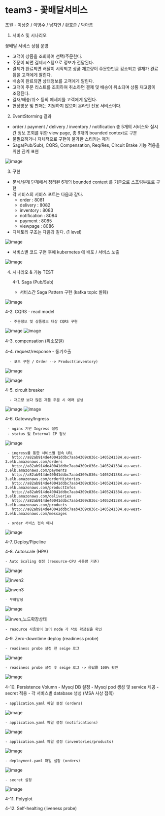# team3 - 꽃배달서비스

조원 - 이상준 / 이병수 / 남지연 / 황호준 / 박아름



1. 서비스 및 시나리오

 꽃배달 서비스 상점 운영 
 
 - 고객이 상품을 조회하여 선택/주문한다.
 - 주문이 되면 결제시스템으로 정보가 전달된다. 
 - 결제가 완료되면 배달이 시작되고 상품 재고량이 주문한만큼 감소되고 결재가 완료됨을 고객에게 알린다.
 - 배송이 완료되면 상태정보를 고객에게 알린다. 
 - 고객이 주문 리스트를 조회하여 취소하면 결제 및 배송이 취소되며 상품 재고량이 조정된다. 
 - 결재/배송/취소 등의 메세지를 고객에게 알린다. 
 - 현장방문 및 판매는 지원하지 않으며 온라인 전용 서비스이다. 


 
2. EventStorming 결과

 - order / payment / delivery / inventory / notification 총 5개의 서비스와 실시간 정보 조회를 위한 view page, 총 6개의 bounded context로 구분
 - 불필요하거나 자체적으로 구현이 불가한 스티커는 제거 
 - Saga(Pub/Sub), CQRS, Compensation, Req/Res, Circuit Brake 기능 적용을 위한 관계 표현

![image](https://user-images.githubusercontent.com/110503179/193733359-7f088b37-6928-43d3-a792-caed78c4ddce.png)




3. 구현

  - 분석/설계 단계에서 정리된 6개의 bounded context 를 기준으로 스프링부트로 구현
  - 각 서비스의 서비스 포트는 다음과 같다. 
    - order : 8081
    - delivery : 8082 
    - inventory : 8083
    - notification : 8084
    - payment : 8085
    - viewpage : 8086
  - 디렉토리 구조는 다음과 같다. (1 level)
  
  ![image](https://user-images.githubusercontent.com/110503179/193734762-1815a9bd-8c26-4421-95ce-9e586601f513.png)

- 서비스별 코드 구현 후에 kubernetes 에 배포 / 서비스 노출 

![image](https://user-images.githubusercontent.com/110503179/193735584-77f520fc-2282-441b-9a13-12f139c6312a.png)



4. 시나리오 & 기능 TEST 


   4-1. Saga (Pub/Sub)

      - 서비스간 Saga Pattern 구현 (kafka topic 발췌)


![image](https://user-images.githubusercontent.com/110503179/193747966-57723925-85f1-406d-b5db-030764fb01ef.png)

 
   4-2. CQRS - read model
   
      - 주문정보 및 상품정보 대상 CQRS 구현
   
![image](https://user-images.githubusercontent.com/110503179/193744102-1419cecd-37f1-42a2-ae12-0a0dbd52bba5.png)
![image](https://user-images.githubusercontent.com/110503179/193744505-3667082e-cfdf-47e7-abdf-70401e11e90a.png)
   
 
   4-3. compensation (취소모델)
 
   4-4. request/response - 동기호출 
   
      - 코드 구현 / Order --> Product(inventory) 

![image](https://user-images.githubusercontent.com/110503179/193743687-2da46cfd-7be2-4c5e-8f43-c8be24ba7f9c.png)

![image](https://user-images.githubusercontent.com/110503179/193743729-6e42e385-bf83-44cc-8fb7-3f327795ab92.png)

 
   4-5. circuit breaker 
   
      - 재고량 보다 많은 제품 주문 시 에러 발생 

![image](https://user-images.githubusercontent.com/110503179/193743296-246cd4b2-1692-4680-8da5-305b8d8fd206.png)
![image](https://user-images.githubusercontent.com/110503179/193743339-312b389a-4999-4058-a43c-bcc0a3412f22.png)

 
   4-6. Gateway/Ingress 
   
     - nginx 기반 Ingress 설정
     - status 및 External IP 정보

![image](https://user-images.githubusercontent.com/110503179/193736212-5cb09976-da5f-4580-a3e3-9b7cc1e04423.png)

 
     - ingress를 통한 서비스별 접속 URL
       http://a82ab914de40041ddbc7aab4309c836c-1405241384.eu-west-3.elb.amazonaws.com/orders
       http://a82ab914de40041ddbc7aab4309c836c-1405241384.eu-west-3.elb.amazonaws.com/payments
       http://a82ab914de40041ddbc7aab4309c836c-1405241384.eu-west-3.elb.amazonaws.com/orderHistories
       http://a82ab914de40041ddbc7aab4309c836c-1405241384.eu-west-3.elb.amazonaws.com/productInfos
       http://a82ab914de40041ddbc7aab4309c836c-1405241384.eu-west-3.elb.amazonaws.com/deliveries
       http://a82ab914de40041ddbc7aab4309c836c-1405241384.eu-west-3.elb.amazonaws.com/products
       http://a82ab914de40041ddbc7aab4309c836c-1405241384.eu-west-3.elb.amazonaws.com/messages
 
     - order 서비스 접속 예시
     
 ![image](https://user-images.githubusercontent.com/110503179/193743511-a1a0ef53-0546-46e3-85e5-247ed8974eac.png)

 
   4-7. Deploy/Pipeline
 
   4-8. Autoscale (HPA)
   
    - Auto Scaling 설정 (resource-CPU 사용량 기준)
  
 ![image](https://user-images.githubusercontent.com/110503179/193752328-875ba3cd-4759-40ca-877a-cc9d9b01cfa1.png)

 ![inven2](https://user-images.githubusercontent.com/110503179/193752035-705e84c1-e6a8-40a7-be5e-4ed54ac039ba.JPG)

![inven3](https://user-images.githubusercontent.com/110503179/193752046-ba66a267-6a82-4c7d-b7f6-31e917561042.JPG)


    - 부하발생
    
![image](https://user-images.githubusercontent.com/110503179/193752502-f44110a4-1c64-40e9-94f5-09d5ccd8954f.png)


![inven_노드확장상태](https://user-images.githubusercontent.com/110503179/193752054-6817f78f-9567-4924-a402-2b7c470be1d4.JPG)

    - resource 사용량이 늘어 node 가 작동 확장됨을 확인


4-9. Zero-downtime deploy (readiness probe)
   
    - readiness probe 설정 전 seige 로그 

![image](https://user-images.githubusercontent.com/110503179/193746797-e45129c9-6ba1-42b4-8208-d847f17ac9fb.png)

    - readiness probe 설정 후 seige 로그 -> 응답률 100% 확인 
    
![image](https://user-images.githubusercontent.com/110503179/193746734-1e4bbb36-ae0e-4933-bbf5-920e1421eab9.png)
   
 
   4-10. Persistence Volumn
    - Mysql DB 설정
    - Mysql pod 생성 및 service 제공
    - secret 적용
    - 각 서비스별 database 생성 (MSA 사상 접목)
    
    - application.yaml 파일 설정 (orders)
    
![image](https://user-images.githubusercontent.com/110503179/193744895-fcf17d63-a1fe-4844-9d39-315c68895621.png)

    
    - application.yaml 파일 설정 (notifications)

![image](https://user-images.githubusercontent.com/110503179/193746378-cb3528bd-5fef-4bcb-ba99-f9d2fd7df78b.png)

    - application.yaml 파일 설정 (inventories/products)

![image](https://user-images.githubusercontent.com/110503179/193746475-27335e40-9815-4bfe-b45b-6f5241ea7970.png)

    
    - deployment.yaml 파일 설정 (orders)    
    
![image](https://user-images.githubusercontent.com/110503179/193744759-e39a3766-5ebd-4a1d-aee5-5b3b8cca9f66.png)
    
    - secret 설정    
    
![image](https://user-images.githubusercontent.com/110503179/193744963-d4753fb6-6858-40a5-8ee3-0ead22ef51b8.png)
    

   4-11. Polyglot
 
   4-12. Self-healting (liveness probe)
 
 








